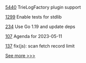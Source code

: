 
[5440](https://github.com/hyperledger/besu/pull/5440) TrieLogFactory plugin support

[1299](https://github.com/hyperledger/solang/pull/1299) Enable tests for stdlib

[234](https://github.com/hyperledger/firefly-ethconnect/pull/234) Use Go 1.19 and update deps

[107](https://github.com/hyperledger/toc/pull/107) Agenda for 2023-05-11

[137](https://github.com/hyperledger/aries-askar/pull/137) fix(js): scan fetch record limit


[See more >>>](https://start-here.hyperledger.org/pull-requests)
